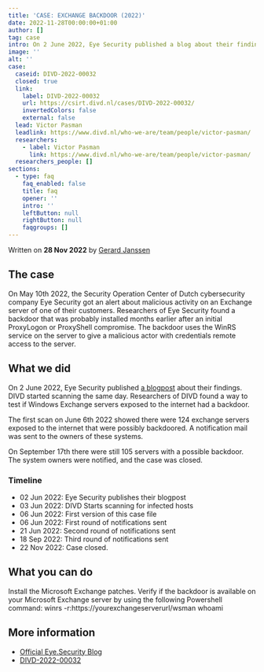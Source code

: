 ```yaml
---
title: 'CASE: EXCHANGE BACKDOOR (2022)'
date: 2022-11-28T00:00:00+01:00
author: []
tag: case
intro: On 2 June 2022, Eye Security published a blog about their findings. DIVD started scanning the same day. Researchers of DIVD found a way to test if Windows Exchange servers exposed to the internet had a backdoor.
image: ''
alt: ''
case:
  caseid: DIVD-2022-00032
  closed: true
  link:
    label: DIVD-2022-00032
    url: https://csirt.divd.nl/cases/DIVD-2022-00032/
    invertedColors: false
    external: false
  lead: Victor Pasman
  leadlink: https://www.divd.nl/who-we-are/team/people/victor-pasman/
  researchers:
    - label: Victor Pasman
      link: https://www.divd.nl/who-we-are/team/people/victor-pasman/
  researchers_people: []
sections:
  - type: faq
    faq_enabled: false
    title: faq
    opener: ''
    intro: ''
    leftButton: null
    rightButton: null
    faqgroups: []
---
```

Written on **28 Nov 2022** by [Gerard Janssen](https://www.divd.nl/who-we-are/team/people/gerard-janssen/)

## The case

On May 10th 2022, the Security Operation Center of Dutch cybersecurity company Eye Security got an alert about malicious activity on an Exchange server of one of their customers. Researchers of Eye Security found a backdoor that was probably installed months earlier after an initial ProxyLogon or ProxyShell compromise. The backdoor uses the WinRS service on the server to give a malicious actor with credentials remote access to the server.

## What we did

On 2 June 2022, Eye Security published [a](https://www.eye.security/blog/winrs-and-exchange-a-sneaky-backdoor)[ ](https://www.eye.security/blog/winrs-and-exchange-a-sneaky-backdoor)[blogpost](https://www.eye.security/blog/winrs-and-exchange-a-sneaky-backdoor) about their findings. DIVD started scanning the same day. Researchers of DIVD found a way to test if Windows Exchange servers exposed to the internet had a backdoor.

The first scan on June 6th 2022 showed there were 124 exchange servers exposed to the internet that were possibly backdoored. A notification mail was sent to the owners of these systems.

On September 17th there were still 105 servers with a possible backdoor. The system owners were notified, and the case was closed.

### Timeline

- 02 Jun 2022: Eye Security publishes their blogpost
- 03 Jun 2022: DIVD Starts scanning for infected hosts
- 06 Jun 2022: First version of this case file
- 06 Jun 2022: First round of notifications sent
- 21 Jun 2022: Second round of notifications sent
- 18 Sep 2022: Third round of notifications sent
- 22 Nov 2022: Case closed.

## What you can do

Install the Microsoft Exchange patches. Verify if the backdoor is available on your Microsoft Exchange server by using the following Powershell command: winrs -r:https://yourexchangeserverurl/wsman whoami

## More information

- [Official Eye.Security Blog](https://www.eye.security/blog/winrs-and-exchange-a-sneaky-backdoor)
- [DIVD-2022-00032](https://csirt.divd.nl/cases/DIVD-2022-00032)
